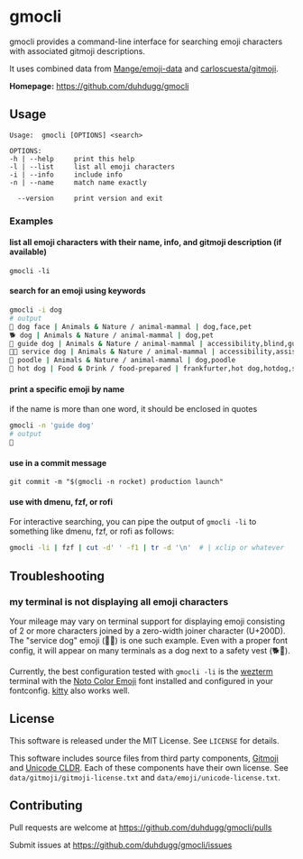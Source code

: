 # gmocli

gmocli provides a command-line interface for searching emoji characters with
associated gitmoji descriptions.

It uses combined data from [Mange/emoji-data](https://github.com/Mange/emoji-data) and [carloscuesta/gitmoji](https://github.com/carloscuesta/gitmoji).

**Homepage:** https://github.com/duhdugg/gmocli

## Usage

```text
Usage:	gmocli [OPTIONS] <search>

OPTIONS:
-h | --help 	print this help
-l | --list 	list all emoji characters
-i | --info 	include info
-n | --name 	match name exactly

  --version 	print version and exit
```

### Examples

#### list all emoji characters with their name, info, and gitmoji description (if available)

`gmocli -li`

#### search for an emoji using keywords

```bash
gmocli -i dog
# output
🐶 dog face | Animals & Nature / animal-mammal | dog,face,pet
🐕 dog | Animals & Nature / animal-mammal | dog,pet
🦮 guide dog | Animals & Nature / animal-mammal | accessibility,blind,guide,guide dog
🐕‍🦺 service dog | Animals & Nature / animal-mammal | accessibility,assistance,dog,service
🐩 poodle | Animals & Nature / animal-mammal | dog,poodle
🌭 hot dog | Food & Drink / food-prepared | frankfurter,hot dog,hotdog,sausage
```

#### print a specific emoji by name

if the name is more than one word, it should be enclosed in quotes

```bash
gmocli -n 'guide dog'
# output
🦮
```

#### use in a commit message

`git commit -m "$(gmocli -n rocket) production launch"`

#### use with dmenu, fzf, or rofi

For interactive searching, you can pipe the output of `gmocli -li` to something
like dmenu, fzf, or rofi as follows:

```bash
gmocli -li | fzf | cut -d' ' -f1 | tr -d '\n'  # | xclip or whatever
```

## Troubleshooting

### my terminal is not displaying all emoji characters

Your mileage may vary on terminal support for displaying emoji consisting of 2 or more characters joined by a zero-width joiner character (U+200D). The "service dog" emoji (🐕‍🦺) is one such example. Even with a proper font config, it will appear on many terminals as a dog next to a safety vest (🐕🦺).

Currently, the best configuration tested with `gmocli -li` is the [wezterm](https://github.com/wez/wezterm) terminal with the [Noto Color Emoji](https://github.com/DeeDeeG/noto-color-emoji-font) font installed and configured in your fontconfig. [kitty](https://github.com/kovidgoyal/kitty) also works well.

## License

This software is released under the MIT License. See `LICENSE` for details.

This software includes source files from third party components, [Gitmoji](https://github.com/carloscuesta/gitmoji/) and [Unicode CLDR](https://cldr.unicode.org/). Each of these components have their own license. See `data/gitmoji/gitmoji-license.txt` and `data/emoji/unicode-license.txt`.

## Contributing

Pull requests are welcome at https://github.com/duhdugg/gmocli/pulls

Submit issues at https://github.com/duhdugg/gmocli/issues
